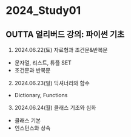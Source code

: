 # 2024_Study01

## OUTTA 얼리버드 강의: 파이썬 기초

1. 2024.06.22(토) 자료형과 조건문&반복문
- 문자열, 리스트, 튜플 SET
- 조건문과 반복문

2. 2024.06.23(일) 딕셔너리와 함수
- Dictionary, Functions

3. 2024.06.24(월) 클래스 기초와 심화
- 클래스 기본
- 인스턴스와 상속
